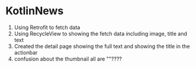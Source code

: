 # KotlinNews

1. Using Retrofit to fetch data
2. Using RecycleView to showing the fetch data including image, title and text
3. Created the detail page showing the full text and showing the title in the actionbar
4. confusion about the thumbnail all are ""????
